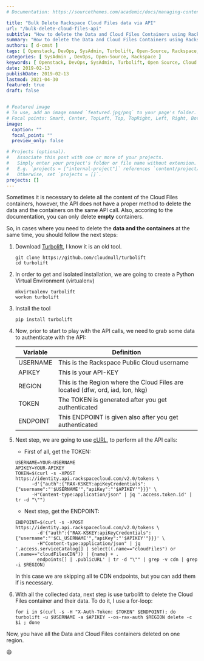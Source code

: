 ```yaml
---
# Documentation: https://sourcethemes.com/academic/docs/managing-content/

title: "Bulk Delete Rackspace Cloud Files data via API"
url: "/bulk-delete-cloud-files-api"
subtitle: "How to delete the Data and Cloud Files Containers using Rackspace Cloud Files API, cURL and Turbolift"
summary: "How to delete the Data and Cloud Files Containers using Rackspace Cloud Files API, cURL and Turbolift"
authors: [ d-cmst ]
tags: [ Openstack, DevOps, SysAdmin, Turbolift, Open-Source, Rackspace, Cloud-Files ]
categories: [ SysAdmin , DevOps, Open-Source, Rackspace ]
keywords: [ Openstack, DevOps, SysAdmin, Turbolift, Open Source, Cloud Files ]
date: 2019-02-13
publishDate: 2019-02-13
lastmod: 2021-04-30
featured: true
draft: false


# Featured image
# To use, add an image named `featured.jpg/png` to your page's folder.
# Focal points: Smart, Center, TopLeft, Top, TopRight, Left, Right, BottomLeft, Bottom, BottomRight.
image:
  caption: ""
  focal_point: ""
  preview_only: false

# Projects (optional).
#   Associate this post with one or more of your projects.
#   Simply enter your project's folder or file name without extension.
#   E.g. `projects = ["internal-project"]` references `content/project/deep-learning/index.md`.
#   Otherwise, set `projects = []`.
projects: []
---
```


Sometimes it is necessary to delete all the content of the Cloud Files containers, however, the API does not have a proper method to delete the data and the containers on the same API call.
Also, accoring to the documentation, you can only delete **empty** containers.

So, in cases where you need to delete the **data and the containers** at the same time, you should follow the next steps:

1. Download [Turbolift](https://github.com/cloudnull/turbolift), I know it is an old tool.

    ```shell
    git clone https://github.com/cloudnull/turbolift
    cd turbolift
    ```

1. In order to get and isolated installation, we are going to create a Python Virtual Environment (virtualenv)

    ```shell
    mkvirtualenv turbolift
    workon turbolift
    ```

1. Install the tool

    ```shell
    pip install turbolift
    ```

1. Now, prior to start to play with the API calls, we need to grab some data to authenticate with the API:

    | Variable | Definition |
    |---|---|
    | USERNAME | This is the Rackspace Public Cloud username |
    | APIKEY | This is your API-KEY |
    | REGION | This is the Region where the Cloud Files are located (dfw, ord, iad, lon, hkg) |
    | TOKEN | The TOKEN is generated after you get authenticated |
    | ENDPOINT | This ENDPOINT is given also after you get authenticated  |

1. Next step, we are going to use [cURL](https://curl.haxx.se/), to perform all the API calls:

    * First of all, get the TOKEN:

    ```shell
    USERNAME=YOUR-USERNAME
    APIKEY=YOUR-APIKEY
    TOKEN=$(curl -s -XPOST https://identity.api.rackspacecloud.com/v2.0/tokens \
          -d'{"auth":{"RAX-KSKEY:apiKeyCredentials":{"username":"'$USERNAME'","apiKey":"'$APIKEY'"}}}' \
          -H"Content-type:application/json" | jq '.access.token.id' | tr -d "\"")
    ```

    * Next step, get the ENDPOINT:

    ```shell
    ENDPOINT=$(curl -s -XPOST https://identity.api.rackspacecloud.com/v2.0/tokens \
            -d'{"auth":{"RAX-KSKEY:apiKeyCredentials":{"username":"'$CL_USERNAME'","apiKey":"'$APIKEY'"}}}' \
            -H"Content-type:application/json" | jq '.access.serviceCatalog[] | select((.name=="cloudFiles") or (.name=="cloudFilesCDN")) | {name} + .
            endpoints[] | .publicURL' | tr -d "\"" | grep -v cdn | grep -i $REGION)
    ```

    In this case we are skipping all te CDN endpoints, but you can add them if is necessary.

1. With all the collected data, next step is use turbolift to delete the Cloud Files container and their data. To do it, I use a for-loop:

    ```shell
    for i in $(curl -s -H "X-Auth-Token: $TOKEN" $ENDPOINT); do turbolift -u $USERNAME -a $APIKEY --os-rax-auth $REGION delete -c $i ; done
    ```

Now, you have all the Data and Cloud Files containers deleted on one region.

:smile:
